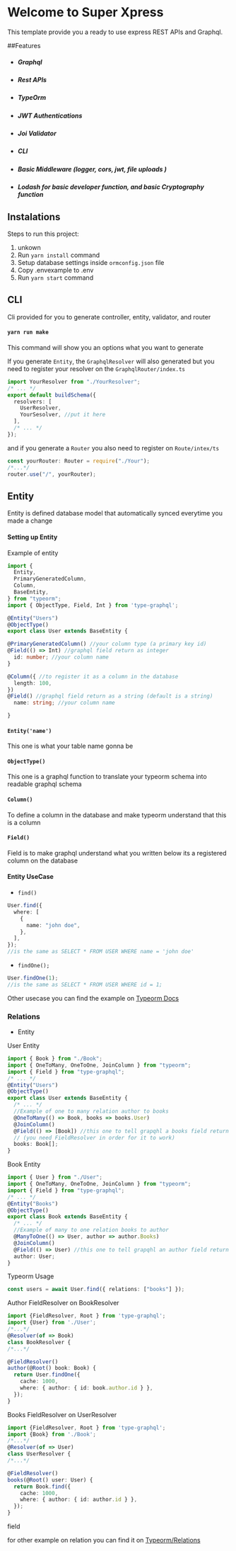 # Welcome to Super Xpress

This template provide you a ready to use express REST APIs and Graphql.

##Features

- ##### Graphql
- ##### Rest APIs
- ##### TypeOrm
- ##### JWT Authentications
- ##### Joi Validator
- ##### CLI
- ##### Basic Middleware (logger, cors, jwt, file uploads )
- ##### Lodash for basic developer function, and basic Cryptography function

## Instalations

Steps to run this project:

1. unkown
2. Run `yarn install` command
3. Setup database settings inside `ormconfig.json` file
4. Copy .envexample to .env
5. Run `yarn start` command

## CLI

Cli provided for you to generate controller, entity, validator, and router

#### `yarn run make`

This command will show you an options what you want to generate

If you generate `Entity`, the `GraphqlResolver` will also generated
but you need to register your resolver on the `GraphqlRouter/index.ts`

```typescript
import YourResolver from "./YourResolver";
/* ... */
export default buildSchema({
  resolvers: [
    UserResolver,
    YourSesolver, //put it here
  ],
  /* ... */
});
```

and if you generate a `Router` you also need to register on `Route/intex/ts`

```typescript
const yourRouter: Router = require("./Your");
/*...*/
router.use("/", yourRouter);
```

## Entity

Entity is defined database model that automatically synced everytime you made a change

#### Setting up Entity

Example of entity

```typescript
import {
  Entity,
  PrimaryGeneratedColumn,
  Column,
  BaseEntity,
} from "typeorm";
import { ObjectType, Field, Int } from 'type-graphql';

@Entity("Users")
@ObjectType()
export class User extends BaseEntity {

@PrimaryGeneratedColumn() //your column type (a primary key id)
@Field(() => Int) //graphql field return as integer
  id: number; //your column name
}

@Column({ //to register it as a column in the database
  length: 100,
})
@Field() //graphql field return as a string (default is a string)
  name: string; //your column name

}
```

#### `Entity('name')`

This one is what your table name gonna be

#### `ObjectType()`

This one is a graphql function to translate your typeorm schema into readable graphql schema

#### `Column()`

To define a column in the database and make typeorm understand that this is a column

#### `Field()`

Field is to make graphql understand what you written below its a registered column on the database

#### Entity UseCase

- `find()`

```typescript
User.find({
  where: [
    {
      name: "john doe",
    },
  ],
});
//is the same as SELECT * FROM USER WHERE name = 'john doe'
```

- `findOne();`

```typescript
User.findOne(1);
//is the same as SELECT * FROM USER WHERE id = 1;
```

Other usecase you can find the example on [Typeorm Docs]('https://typeorm.io)

### Relations

- Entity

User Entity

```typescript
import { Book } from "./Book";
import { OneToMany, OneToOne, JoinColumn } from "typeorm";
import { Field } from "type-graphql";
/* ... */
@Entity("Users")
@ObjectType()
export class User extends BaseEntity {
  /* ... */
  //Example of one to many relation author to books
  @OneToMany(() => Book, books => books.User)
  @JoinColumn()
  @Field(() => [Book]) //this one to tell grapqhl a books field return array of book 
  // (you need FieldResolver in order for it to work)
  books: Book[];
}
```

Book Entity

```typescript
import { User } from "./User";
import { OneToMany, OneToOne, JoinColumn } from "typeorm";
import { Field } from "type-graphql";
/* ... */
@Entity("Books")
@ObjectType()
export class Book extends BaseEntity {
  /* ... */
  //Example of many to one relation books to author
  @ManyToOne(() => User, author => author.Books)
  @JoinColumn()
  @Field(() => User) //this one to tell grapqhl an author field return User
  author: User;
}
```

Typeorm Usage
```typescript
const users = await User.find({ relations: ["books"] });
```
Author FieldResolver on BookResolver
```typescript
import {FieldResolver, Root } from 'type-graphql';
import {User} from './User';
/*...*/
@Resolver(of => Book)
class BookResolver {
/*...*/

@FieldResolver()
author(@Root() book: Book) {
  return User.findOne({
    cache: 1000,
    where: { author: { id: book.author.id } },
  });
}
```

Books FieldResolver on UserResolver
```typescript
import {FieldResolver, Root } from 'type-graphql';
import {Book} from './Book';
/*...*/
@Resolver(of => User)
class UserResolver {
/*...*/

@FieldResolver()
books(@Root() user: User) {
  return Book.find({
    cache: 1000,
    where: { author: { id: author.id } },
  });
}
```

field

for other example on relation you can find it on [Typeorm/Relations]('https://typeorm.io/#/relations)